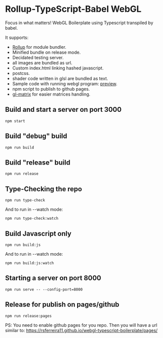 # Rollup-TypeScript-Babel WebGL

Focus in what matters! WebGL Boilerplate using Typescript transpiled by babel.

It supports:
- [Rollup](https://rollupjs.org/guide/en/) for module bundler.
- Minified bundle on release mode.
- Decidated testing server.
- all images are bundled as url.
- Custom index.html linking hashed javascript.
- postcss.
- shader code written in glsl are bundled as text.
- Sample code with running webgl program: [preview](https://rsferreira11.github.io/webgl-typescript-boilerplate/pages/).
- npm script to publish to github pages.
- [gl-matrix](http://glmatrix.net/) for easier matrices handling.

## Build and start a server on port 3000

```shell
npm start
```

## Build "debug" build

```shell
npm run build
```

## Build "release" build

```shell
npm run release
```

## Type-Checking the repo

```shell
npm run type-check
```

And to run in --watch mode:

```shell
npm run type-check:watch
```

## Build Javascript only

```shell
npm run build:js
```

And to run in --watch mode:

```shell
npm run build:js:watch
```

## Starting a server on port 8000

```shell
npm run serve -- --config-port=8000
```

## Release for publish on pages/github

```shell
npm run release:pages
```

PS: You need to enable github pages for you repo. Then you will have a url similar to:
https://rsferreira11.github.io/webgl-typescript-boilerplate/pages/
